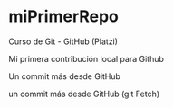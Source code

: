 # miPrimerRepo
Curso de Git - GitHub (Platzi)

Mi primera contribución local para Github

Un commit más desde GitHub

un commit más desde GitHub (git Fetch)

